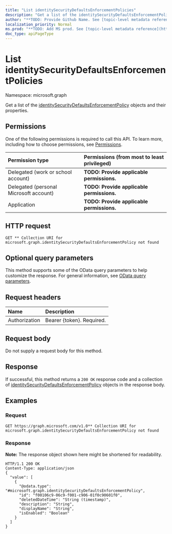 ```yaml
---
title: "List identitySecurityDefaultsEnforcementPolicies"
description: "Get a list of the identitySecurityDefaultsEnforcementPolicy objects and their properties."
author: "**TODO: Provide Github Name. See [topic-level metadata reference](https://msgo.azurewebsites.net/add/document/guidelines/metadata.html#topic-level-metadata)**"
localization_priority: Normal
ms.prod: "**TODO: Add MS prod. See [topic-level metadata reference](https://msgo.azurewebsites.net/add/document/guidelines/metadata.html#topic-level-metadata)**"
doc_type: apiPageType
---
```


# List identitySecurityDefaultsEnforcementPolicies
Namespace: microsoft.graph

Get a list of the [identitySecurityDefaultsEnforcementPolicy](../resources/identitysecuritydefaultsenforcementpolicy.md) objects and their properties.

## Permissions
One of the following permissions is required to call this API. To learn more, including how to choose permissions, see [Permissions](/concepts/permissions-reference.md).

|Permission type|Permissions (from most to least privileged)|
|:---|:---|
|Delegated (work or school account)|**TODO: Provide applicable permissions.**|
|Delegated (personal Microsoft account)|**TODO: Provide applicable permissions.**|
|Application|**TODO: Provide applicable permissions.**|

## HTTP request

<!-- {
  "blockType": "ignored"
}
-->
``` http
GET ** Collection URI for microsoft.graph.identitySecurityDefaultsEnforcementPolicy not found
```

## Optional query parameters
This method supports some of the OData query parameters to help customize the response. For general information, see [OData query parameters](/graph/query-parameters).

## Request headers
|Name|Description|
|:---|:---|
|Authorization|Bearer {token}. Required.|

## Request body
Do not supply a request body for this method.

## Response

If successful, this method returns a `200 OK` response code and a collection of [identitySecurityDefaultsEnforcementPolicy](../resources/identitysecuritydefaultsenforcementpolicy.md) objects in the response body.

## Examples

### Request
<!-- {
  "blockType": "request",
  "name": "get_identitysecuritydefaultsenforcementpolicy"
}
-->
``` http
GET https://graph.microsoft.com/v1.0** Collection URI for microsoft.graph.identitySecurityDefaultsEnforcementPolicy not found
```


### Response
**Note:** The response object shown here might be shortened for readability.
<!-- {
  "blockType": "response",
  "truncated": true,
  "@odata.type": "collection(microsoft.graph.identitysecuritydefaultsenforcementpolicy)"
}
-->
``` http
HTTP/1.1 200 OK
Content-Type: application/json
{
  "value": [
    {
      "@odata.type": "#microsoft.graph.identitySecurityDefaultsEnforcementPolicy",
      "id": "f00106c9-06c9-f001-c906-01f0c90601f0",
      "deletedDateTime": "String (timestamp)",
      "description": "String",
      "displayName": "String",
      "isEnabled": "Boolean"
    }
  ]
}
```

